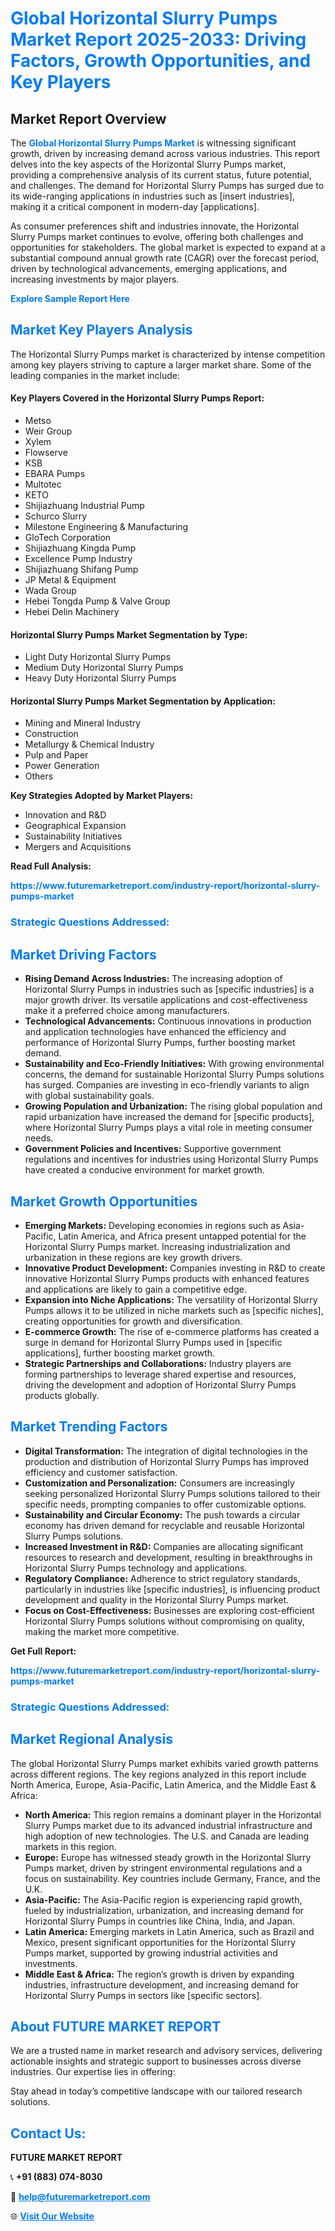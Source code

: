 <h1 style="color: #007BFF;">Global Horizontal Slurry Pumps Market Report 2025-2033: Driving Factors, Growth Opportunities, and Key Players</h1>

<section id="overview">
<h2>Market Report Overview</h2>
<p>The <a href="https://www.futuremarketreport.com/industry-report/horizontal-slurry-pumps-market" style="color: #007BFF; text-decoration: none;"><strong>Global Horizontal Slurry Pumps Market</strong></a> is witnessing significant growth, driven by increasing demand across various industries. This report delves into the key aspects of the Horizontal Slurry Pumps market, providing a comprehensive analysis of its current status, future potential, and challenges. The demand for Horizontal Slurry Pumps has surged due to its wide-ranging applications in industries such as [insert industries], making it a critical component in modern-day [applications].</p>
<p>As consumer preferences shift and industries innovate, the Horizontal Slurry Pumps market continues to evolve, offering both challenges and opportunities for stakeholders. The global market is expected to expand at a substantial compound annual growth rate (CAGR) over the forecast period, driven by technological advancements, emerging applications, and increasing investments by major players.</p>
</section>

<section id="overview">
<p><a href="https://www.futuremarketreport.com/request-sample/reportId=41739" style="color: #007BFF; text-decoration: none;"><strong>Explore Sample Report Here</strong></a></p>
</section>

<section id="key-players">
<h2 style="color: #007BFF;">Market Key Players Analysis</h2>
<p>The Horizontal Slurry Pumps market is characterized by intense competition among key players striving to capture a larger market share. Some of the leading companies in the market include:</p>
<h4>Key Players Covered in the Horizontal Slurry Pumps Report:</h4>
<ul><li>Metso</li><li>Weir Group</li><li>Xylem</li><li>Flowserve</li><li>KSB</li><li>EBARA Pumps</li><li>Multotec</li><li>KETO</li><li>Shijiazhuang Industrial Pump</li><li>Schurco Slurry</li><li>Milestone Engineering &amp; Manufacturing</li><li>GloTech Corporation</li><li>Shijiazhuang Kingda Pump</li><li>Excellence Pump Industry</li><li>Shijiazhuang Shifang Pump</li><li>JP Metal &amp; Equipment</li><li>Wada Group</li><li>Hebei Tongda Pump &amp; Valve Group</li><li>Hebei Delin Machinery</li></ul>
<h4>Horizontal Slurry Pumps Market Segmentation by Type:</h4>
<ul><li>Light Duty Horizontal Slurry Pumps</li><li>Medium Duty Horizontal Slurry Pumps</li><li>Heavy Duty Horizontal Slurry Pumps</li></ul>

<h4>Horizontal Slurry Pumps Market Segmentation by Application:</h4>
<ul><li>Mining and Mineral Industry</li><li>Construction</li><li>Metallurgy &amp; Chemical Industry</li><li>Pulp and Paper</li><li>Power Generation</li><li>Others</li></ul>
<p><strong>Key Strategies Adopted by Market Players:</strong></p>
<ul>
<li>Innovation and R&D</li>
<li>Geographical Expansion</li>
<li>Sustainability Initiatives</li>
<li>Mergers and Acquisitions</li>
</ul>
</section>

<section>
<p><strong>Read Full Analysis: </strong></p><a href="https://www.futuremarketreport.com/industry-report/horizontal-slurry-pumps-market" style="color: #007BFF; text-decoration: none;"><strong>https://www.futuremarketreport.com/industry-report/horizontal-slurry-pumps-market</strong></a>
<h3 style="color: #007BFF;">Strategic Questions Addressed:</h3>
</section>

<section id="driving-factors">
<h2 style="color: #007BFF;">Market Driving Factors</h2>
<ul>
<li><strong>Rising Demand Across Industries:</strong> The increasing adoption of Horizontal Slurry Pumps in industries such as [specific industries] is a major growth driver. Its versatile applications and cost-effectiveness make it a preferred choice among manufacturers.</li>
<li><strong>Technological Advancements:</strong> Continuous innovations in production and application technologies have enhanced the efficiency and performance of Horizontal Slurry Pumps, further boosting market demand.</li>
<li><strong>Sustainability and Eco-Friendly Initiatives:</strong> With growing environmental concerns, the demand for sustainable Horizontal Slurry Pumps solutions has surged. Companies are investing in eco-friendly variants to align with global sustainability goals.</li>
<li><strong>Growing Population and Urbanization:</strong> The rising global population and rapid urbanization have increased the demand for [specific products], where Horizontal Slurry Pumps plays a vital role in meeting consumer needs.</li>
<li><strong>Government Policies and Incentives:</strong> Supportive government regulations and incentives for industries using Horizontal Slurry Pumps have created a conducive environment for market growth.</li>
</ul>
</section>

<section id="growth-opportunities">
<h2 style="color: #007BFF;">Market Growth Opportunities</h2>
<ul>
<li><strong>Emerging Markets:</strong> Developing economies in regions such as Asia-Pacific, Latin America, and Africa present untapped potential for the Horizontal Slurry Pumps market. Increasing industrialization and urbanization in these regions are key growth drivers.</li>
<li><strong>Innovative Product Development:</strong> Companies investing in R&D to create innovative Horizontal Slurry Pumps products with enhanced features and applications are likely to gain a competitive edge.</li>
<li><strong>Expansion into Niche Applications:</strong> The versatility of Horizontal Slurry Pumps allows it to be utilized in niche markets such as [specific niches], creating opportunities for growth and diversification.</li>
<li><strong>E-commerce Growth:</strong> The rise of e-commerce platforms has created a surge in demand for Horizontal Slurry Pumps used in [specific applications], further boosting market growth.</li>
<li><strong>Strategic Partnerships and Collaborations:</strong> Industry players are forming partnerships to leverage shared expertise and resources, driving the development and adoption of Horizontal Slurry Pumps products globally.</li>
</ul>
</section>

<section id="trending-factors">
<h2 style="color: #007BFF;">Market Trending Factors</h2>
<ul>
<li><strong>Digital Transformation:</strong> The integration of digital technologies in the production and distribution of Horizontal Slurry Pumps has improved efficiency and customer satisfaction.</li>
<li><strong>Customization and Personalization:</strong> Consumers are increasingly seeking personalized Horizontal Slurry Pumps solutions tailored to their specific needs, prompting companies to offer customizable options.</li>
<li><strong>Sustainability and Circular Economy:</strong> The push towards a circular economy has driven demand for recyclable and reusable Horizontal Slurry Pumps solutions.</li>
<li><strong>Increased Investment in R&D:</strong> Companies are allocating significant resources to research and development, resulting in breakthroughs in Horizontal Slurry Pumps technology and applications.</li>
<li><strong>Regulatory Compliance:</strong> Adherence to strict regulatory standards, particularly in industries like [specific industries], is influencing product development and quality in the Horizontal Slurry Pumps market.</li>
<li><strong>Focus on Cost-Effectiveness:</strong> Businesses are exploring cost-efficient Horizontal Slurry Pumps solutions without compromising on quality, making the market more competitive.</li>
</ul>
</section>

<section>
<p><strong>Get Full Report: </strong></p><a href="https://www.futuremarketreport.com/industry-report/horizontal-slurry-pumps-market" style="color: #007BFF; text-decoration: none;"><strong>https://www.futuremarketreport.com/industry-report/horizontal-slurry-pumps-market</strong></a>
<h3 style="color: #007BFF;">Strategic Questions Addressed:</h3>
</section>


<section id="regional-analysis">
<h2 style="color: #007BFF;">Market Regional Analysis</h2>
<p>The global Horizontal Slurry Pumps market exhibits varied growth patterns across different regions. The key regions analyzed in this report include North America, Europe, Asia-Pacific, Latin America, and the Middle East & Africa:</p>
<ul>
<li><strong>North America:</strong> This region remains a dominant player in the Horizontal Slurry Pumps market due to its advanced industrial infrastructure and high adoption of new technologies. The U.S. and Canada are leading markets in this region.</li>
<li><strong>Europe:</strong> Europe has witnessed steady growth in the Horizontal Slurry Pumps market, driven by stringent environmental regulations and a focus on sustainability. Key countries include Germany, France, and the U.K.</li>
<li><strong>Asia-Pacific:</strong> The Asia-Pacific region is experiencing rapid growth, fueled by industrialization, urbanization, and increasing demand for Horizontal Slurry Pumps in countries like China, India, and Japan.</li>
<li><strong>Latin America:</strong> Emerging markets in Latin America, such as Brazil and Mexico, present significant opportunities for the Horizontal Slurry Pumps market, supported by growing industrial activities and investments.</li>
<li><strong>Middle East & Africa:</strong> The region’s growth is driven by expanding industries, infrastructure development, and increasing demand for Horizontal Slurry Pumps in sectors like [specific sectors].</li>
</ul>
</section>

<footer>
<h2 style="color: #007BFF;">About FUTURE MARKET REPORT</h2>
<p>We are a trusted name in market research and advisory services, delivering actionable insights and strategic support to businesses across diverse industries. Our expertise lies in offering:</p>

<p>Stay ahead in today’s competitive landscape with our tailored research solutions.</p>

<h2 style="color: #007BFF;">Contact Us:</h2>
<p><strong>FUTURE MARKET REPORT</strong></p>
<p>📞 <strong>+91 (883) 074-8030</strong></p>
<p>📧 <strong><a href="mailto:help@futuremarketreport.com" style="color: #007BFF;">help@futuremarketreport.com</a></strong></p>
<p>🌐 <strong><a href="https://www.futuremarketreport.com/" style="color: #007BFF;">Visit Our Website</a></strong></p>
</footer>